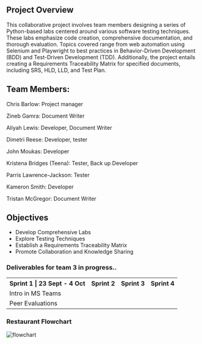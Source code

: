 ## Project Overview

This collaborative project involves team members designing a series of Python-based labs centered around various software testing techniques. These labs emphasize code creation, comprehensive documentation, and thorough evaluation. Topics covered range from web automation using Selenium and Playwright to best practices in Behavior-Driven Development (BDD) and Test-Driven Development (TDD). Additionally, the project entails creating a Requirements Traceability Matrix for specified documents, including SRS, HLD, LLD, and Test Plan.

## Team Members:

Chris Barlow: Project manager

Zineb Gamra: Document Writer

Aliyah Lewis: Developer, Document Writer

Dimetri Reese: Developer, tester

John Moukas: Developer

Kristena Bridges (Teena): Tester, Back up Developer

Parris Lawrence-Jackson: Tester

Kameron Smith: Developer

Tristan McGregor: Document Writer

## Objectives

- Develop Comprehensive Labs
- Explore Testing Techniques
- Establish a Requirements Traceability Matrix
- Promote Collaboration and Knowledge Sharing

### Deliverables for team 3 in progress..
<table>
    <tr>
        <th>Sprint 1 | 23 Sept - 4 Oct</th>
        <th>Sprint 2</th>
        <th>Sprint 3</th>
        <th>Sprint 4</th>
    </tr>
    <tr>
        <td>Intro in MS Teams</td>
    </tr>
    <tr>
        <td>Peer Evaluations</td>
    </tr>

</table>

### Restaurant Flowchart
![flowchart](file:///C:/Users/aliya/Documents/GitHub/Group3-repo-projects/flowchart.png)
